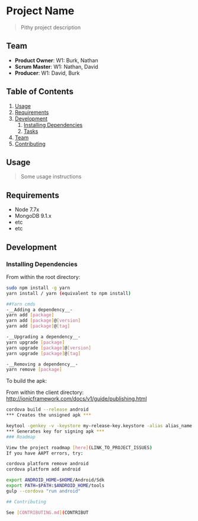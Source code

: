 # Project Name

> Pithy project description

## Team

  - __Product Owner__: W1: Burk, Nathan
  - __Scrum Master__: W1: Nathan, David
  - __Producer__: W1: David, Burk

## Table of Contents

1. [Usage](#Usage)
1. [Requirements](#requirements)
1. [Development](#development)
    1. [Installing Dependencies](#installing-dependencies)
    1. [Tasks](#tasks)
1. [Team](#team)
1. [Contributing](#contributing)

## Usage

> Some usage instructions

## Requirements

- Node 7.7x
- MongoDB 9.1.x
- etc
- etc

## Development

### Installing Dependencies

From within the root directory:

```sh
sudo npm install -g yarn
yarn install / yarn (equivalent to npm install)

##Yarn cmds
-__Adding a dependency__-
yarn add [package]
yarn add [package]@[version]
yarn add [package]@[tag]

-__Upgrading a dependency__-
yarn upgrade [package]
yarn upgrade [package]@[version]
yarn upgrade [package]@[tag]

-__Removing a dependency__-
yarn remove [package]

```

To build the apk:

From within the client directory:
http://ionicframework.com/docs/v1/guide/publishing.html

```sh
cordova build --release android
*** Creates the unsigned apk ***

keytool -genkey -v -keystore my-release-key.keystore -alias alias_name -keyalg RSA -keysize 2048 -validity 10000
*** Generates key for signing apk ***
### Roadmap

View the project roadmap [here](LINK_TO_PROJECT_ISSUES)
If you have AAPT errors, try:

cordova platform remove android
cordova platform add android

export ANDROID_HOME=$HOME/Android/Sdk
export PATH=$PATH:$ANDROID_HOME/tools
gulp --cordova "run android"

## Contributing

See [CONTRIBUTING.md](CONTRIBUT